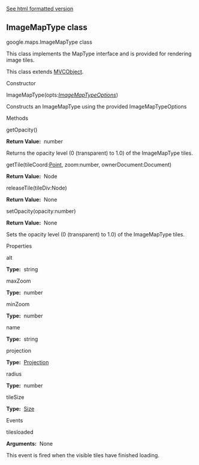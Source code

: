 [See html formatted version](https://huasofoundries.github.io/google-maps-documentation/ImageMapType.html)


ImageMapType class
------------------

google.maps.ImageMapType class

This class implements the MapType interface and is provided for rendering image tiles.

This class extends [MVCObject](https://github.com/amenadiel/google-maps-documentation/blob/master/docs/MVCObject.md).

Constructor

ImageMapType(opts:[_ImageMapTypeOptions_](https://github.com/amenadiel/google-maps-documentation/blob/master/docs/ImageMapTypeOptions.md))

Constructs an ImageMapType using the provided ImageMapTypeOptions

Methods

getOpacity()

**Return Value:**  number

Returns the opacity level (0 (transparent) to 1.0) of the ImageMapType tiles.

getTile(tileCoord:[Point](https://github.com/amenadiel/google-maps-documentation/blob/master/docs/Point.md), zoom:number, ownerDocument:Document)

**Return Value:**  Node

releaseTile(tileDiv:Node)

**Return Value:**  None

setOpacity(opacity:number)

**Return Value:**  None

Sets the opacity level (0 (transparent) to 1.0) of the ImageMapType tiles.

Properties

alt

**Type:**  string

maxZoom

**Type:**  number

minZoom

**Type:**  number

name

**Type:**  string

projection

**Type:**  [Projection](https://github.com/amenadiel/google-maps-documentation/blob/master/docs/Projection.md)

radius

**Type:**  number

tileSize

**Type:**  [Size](https://github.com/amenadiel/google-maps-documentation/blob/master/docs/Size.md)

Events

tilesloaded

**Arguments:**  None

This event is fired when the visible tiles have finished loading.